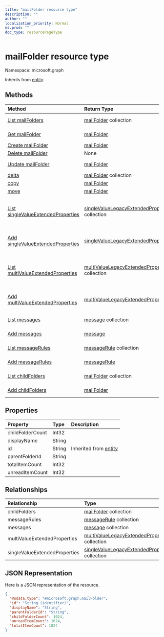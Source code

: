 ```yaml
---
title: "mailFolder resource type"
description: ""
author: ""
localization_priority: Normal
ms.prod: ""
doc_type: resourcePageType
---
```


# mailFolder resource type


Namespace: microsoft.graph




Inherits from [entity](../resources/entity.md)

## Methods
|Method|Return Type|Description|
|:---|:---|:---|
|[List mailFolders](../api/mailfolder-list.md)|[mailFolder](../resources/mailfolder.md) collection|List properties and relationships of the [mailFolder](../resources/mailfolder.md) objects.|
|[Get mailFolder](../api/mailfolder-get.md)|[mailFolder](../resources/mailfolder.md)|Read properties and relationships of the [mailFolder](../resources/mailfolder.md) object.|
|[Create mailFolder](../api/mailfolder-create.md)|[mailFolder](../resources/mailfolder.md)|Create a new [mailFolder](../resources/mailfolder.md) object.|
|[Delete mailFolder](../api/mailfolder-delete.md)|None|Deletes a [mailFolder](../resources/mailfolder.md).|
|[Update mailFolder](../api/mailfolder-update.md)|[mailFolder](../resources/mailfolder.md)|Update the properties of a [mailFolder](../resources/mailfolder.md) object.|
|[delta](../api/mailfolder-delta.md)|[mailFolder](../resources/mailfolder.md) collection||
|[copy](../api/mailfolder-copy.md)|[mailFolder](../resources/mailfolder.md)||
|[move](../api/mailfolder-move.md)|[mailFolder](../resources/mailfolder.md)||
|[List singleValueExtendedProperties](../api/mailfolder-list-singlevalueextendedproperties.md)|[singleValueLegacyExtendedProperty](../resources/singlevaluelegacyextendedproperty.md) collection|Get the singleValueLegacyExtendedProperties from the singleValueExtendedProperties navigation property.|
|[Add singleValueExtendedProperties](../api/mailfolder-post-singlevalueextendedproperties.md)|[singleValueLegacyExtendedProperty](../resources/singlevaluelegacyextendedproperty.md)|Add singleValueExtendedProperties by posting to the singleValueExtendedProperties collection.|
|[List multiValueExtendedProperties](../api/mailfolder-list-multivalueextendedproperties.md)|[multiValueLegacyExtendedProperty](../resources/multivaluelegacyextendedproperty.md) collection|Get the multiValueLegacyExtendedProperties from the multiValueExtendedProperties navigation property.|
|[Add multiValueExtendedProperties](../api/mailfolder-post-multivalueextendedproperties.md)|[multiValueLegacyExtendedProperty](../resources/multivaluelegacyextendedproperty.md)|Add multiValueExtendedProperties by posting to the multiValueExtendedProperties collection.|
|[List messages](../api/mailfolder-list-messages.md)|[message](../resources/message.md) collection|Get the messages from the messages navigation property.|
|[Add messages](../api/mailfolder-post-messages.md)|[message](../resources/message.md)|Add messages by posting to the messages collection.|
|[List messageRules](../api/mailfolder-list-messagerules.md)|[messageRule](../resources/messagerule.md) collection|Get the messageRules from the messageRules navigation property.|
|[Add messageRules](../api/mailfolder-post-messagerules.md)|[messageRule](../resources/messagerule.md)|Add messageRules by posting to the messageRules collection.|
|[List childFolders](../api/mailfolder-list-childfolders.md)|[mailFolder](../resources/mailfolder.md) collection|Get the mailFolders from the childFolders navigation property.|
|[Add childFolders](../api/mailfolder-post-childfolders.md)|[mailFolder](../resources/mailfolder.md)|Add childFolders by posting to the childFolders collection.|

## Properties
|Property|Type|Description|
|:---|:---|:---|
|childFolderCount|Int32||
|displayName|String||
|id|String| Inherited from [entity](../resources/entity.md)|
|parentFolderId|String||
|totalItemCount|Int32||
|unreadItemCount|Int32||

## Relationships
|Relationship|Type|Description|
|:---|:---|:---|
|childFolders|[mailFolder](../resources/mailfolder.md) collection||
|messageRules|[messageRule](../resources/messagerule.md) collection||
|messages|[message](../resources/message.md) collection||
|multiValueExtendedProperties|[multiValueLegacyExtendedProperty](../resources/multivaluelegacyextendedproperty.md) collection||
|singleValueExtendedProperties|[singleValueLegacyExtendedProperty](../resources/singlevaluelegacyextendedproperty.md) collection||

## JSON Representation
Here is a JSON representation of the resource.
<!-- {
  "blockType": "resource",
  "keyProperty": "id",
  "@odata.type": "microsoft.graph.mailFolder",
  "baseType": "microsoft.graph.entity",
  "openType": false
}
-->
``` json
{
  "@odata.type": "#microsoft.graph.mailFolder",
  "id": "String (identifier)",
  "displayName": "String",
  "parentFolderId": "String",
  "childFolderCount": 1024,
  "unreadItemCount": 1024,
  "totalItemCount": 1024
}
```

